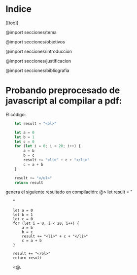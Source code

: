 # Indice
[[toc]]

@import secciones/tema

@import secciones/objetivos

@import secciones/introduccion

@import secciones/justificacion

@import secciones/bibliografia

# Probando preprocesado de javascript al compilar a pdf:

El código:
```javascript
    let result = "<ol>"

    let a = 0
    let b = 1
    let c = 0
    for (let i = 0; i < 20; i++) {
        a = b
        b = c
        result += "<li>" + c + "</li>"
        c = a + b
    }

    result += "</ul>"
    return result
```

genera el siguiente resultado en compilación: @>
    let result = "<ol>"

    let a = 0
    let b = 1
    let c = 0
    for (let i = 0; i < 20; i++) {
        a = b
        b = c
        result += "<li>" + c + "</li>"
        c = a + b
    }

    result += "</ol>"
    return result
<@.